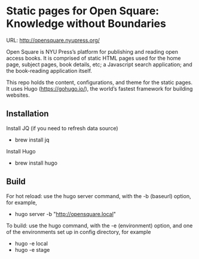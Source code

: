 # Static pages for Open Square: Knowledge without Boundaries

URL: http://opensquare.nyupress.org/

Open Square is NYU Press’s platform for publishing and reading open access books. 
It is comprised of static HTML pages used for the home page, subject pages, book details, etc; a Javascript search application; and the book-reading application itself. 

This repo holds the content, configurations, and theme for the static pages.
It uses Hugo (https://gohugo.io/), the world’s fastest framework for building websites.

## Installation

Install JQ (if you need to refresh data source)
  * brew install jq

Install Hugo
  * brew install hugo


## Build

For hot reload: use the hugo server command, with the -b (baseurl) option, for example,
  * hugo server -b "http://opensquare.local"

To build: use the hugo command, with the -e (environment) option, and one of the environments set up in config directory, for example
  * hugo -e local
  * hugo -e stage
